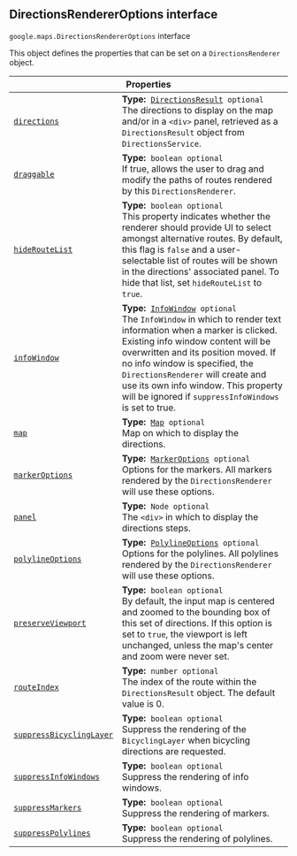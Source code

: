 
<devsite-heading text=" DirectionsRendererOptions interface" for="DirectionsRendererOptions" level="h2" link="" toc="" back-to-top=""><h2 id="DirectionsRendererOptions" is-upgraded="">DirectionsRendererOptions interface</h2></devsite-heading>
<p>
<code translate="no" dir="ltr"><span itemprop="path">google.maps</span>.<span itemprop="name">DirectionsRendererOptions</span></code>
interface
</p>
<p>This object defines the properties that can be set on a <code translate="no" dir="ltr">DirectionsRenderer</code> object.</p>
<div class="devsite-table-wrapper"><table class="properties responsive" summary="interface DirectionsRendererOptions - Properties">
<thead>
<tr><th colspan="2">Properties</th>
</tr></thead>
<tbody>
<tr id="DirectionsRendererOptions.directions">
<td itemprop="property"><code translate="no" dir="ltr"><a class="secret-link" href="#DirectionsRendererOptions.directions"><span>directions</span></a></code></td>
<td><div><strong>Type:</strong>&nbsp; <code translate="no" dir="ltr"><a href="DirectionsResult.md">DirectionsResult</a> <span class="optional-type-annotation">optional</span></code></div>
<div class="desc">The directions to display on the map and/or in a <code translate="no" dir="ltr">&lt;div&gt;</code> panel, retrieved as a <code translate="no" dir="ltr">DirectionsResult</code> object from <code translate="no" dir="ltr">DirectionsService</code>.</div></td>
</tr>
<tr id="DirectionsRendererOptions.draggable">
<td itemprop="property"><code translate="no" dir="ltr"><a class="secret-link" href="#DirectionsRendererOptions.draggable"><span>draggable</span></a></code></td>
<td><div><strong>Type:</strong>&nbsp; <code translate="no" dir="ltr">boolean <span class="optional-type-annotation">optional</span></code></div>
<div class="desc">If true, allows the user to drag and modify the paths of routes rendered by this <code translate="no" dir="ltr">DirectionsRenderer</code>.</div></td>
</tr>
<tr id="DirectionsRendererOptions.hideRouteList">
<td itemprop="property"><code translate="no" dir="ltr"><a class="secret-link" href="#DirectionsRendererOptions.hideRouteList"><span>hideRouteList</span></a></code></td>
<td><div><strong>Type:</strong>&nbsp; <code translate="no" dir="ltr">boolean <span class="optional-type-annotation">optional</span></code></div>
<div class="desc">This property indicates whether the renderer should provide UI to select amongst alternative routes. By default, this flag is <code translate="no" dir="ltr">false</code> and a user-selectable list of routes will be shown in the directions' associated panel. To hide that list, set <code translate="no" dir="ltr">hideRouteList</code> to <code translate="no" dir="ltr">true</code>.</div></td>
</tr>
<tr id="DirectionsRendererOptions.infoWindow">
<td itemprop="property"><code translate="no" dir="ltr"><a class="secret-link" href="#DirectionsRendererOptions.infoWindow"><span>infoWindow</span></a></code></td>
<td><div><strong>Type:</strong>&nbsp; <code translate="no" dir="ltr"><a href="InfoWindow.md">InfoWindow</a> <span class="optional-type-annotation">optional</span></code></div>
<div class="desc">The <code translate="no" dir="ltr">InfoWindow</code> in which to render text information when a marker is clicked. Existing info window content will be overwritten and its position moved. If no info window is specified, the <code translate="no" dir="ltr">DirectionsRenderer</code> will create and use its own info window. This property will be ignored if <code translate="no" dir="ltr">suppressInfoWindows</code> is set to true.</div></td>
</tr>
<tr id="DirectionsRendererOptions.map">
<td itemprop="property"><code translate="no" dir="ltr"><a class="secret-link" href="#DirectionsRendererOptions.map"><span>map</span></a></code></td>
<td><div><strong>Type:</strong>&nbsp; <code translate="no" dir="ltr"><a href="Map.md">Map</a> <span class="optional-type-annotation">optional</span></code></div>
<div class="desc">Map on which to display the directions.</div></td>
</tr>
<tr id="DirectionsRendererOptions.markerOptions">
<td itemprop="property"><code translate="no" dir="ltr"><a class="secret-link" href="#DirectionsRendererOptions.markerOptions"><span>markerOptions</span></a></code></td>
<td><div><strong>Type:</strong>&nbsp; <code translate="no" dir="ltr"><a href="MarkerOptions.md">MarkerOptions</a> <span class="optional-type-annotation">optional</span></code></div>
<div class="desc">Options for the markers. All markers rendered by the <code translate="no" dir="ltr">DirectionsRenderer</code> will use these options.</div></td>
</tr>
<tr id="DirectionsRendererOptions.panel">
<td itemprop="property"><code translate="no" dir="ltr"><a class="secret-link" href="#DirectionsRendererOptions.panel"><span>panel</span></a></code></td>
<td><div><strong>Type:</strong>&nbsp; <code translate="no" dir="ltr">Node <span class="optional-type-annotation">optional</span></code></div>
<div class="desc">The <code translate="no" dir="ltr">&lt;div&gt;</code> in which to display the directions steps.</div></td>
</tr>
<tr id="DirectionsRendererOptions.polylineOptions">
<td itemprop="property"><code translate="no" dir="ltr"><a class="secret-link" href="#DirectionsRendererOptions.polylineOptions"><span>polylineOptions</span></a></code></td>
<td><div><strong>Type:</strong>&nbsp; <code translate="no" dir="ltr"><a href="PolylineOptions.md">PolylineOptions</a> <span class="optional-type-annotation">optional</span></code></div>
<div class="desc">Options for the polylines. All polylines rendered by the <code translate="no" dir="ltr">DirectionsRenderer</code> will use these options.</div></td>
</tr>
<tr id="DirectionsRendererOptions.preserveViewport">
<td itemprop="property"><code translate="no" dir="ltr"><a class="secret-link" href="#DirectionsRendererOptions.preserveViewport"><span>preserveViewport</span></a></code></td>
<td><div><strong>Type:</strong>&nbsp; <code translate="no" dir="ltr">boolean <span class="optional-type-annotation">optional</span></code></div>
<div class="desc">By default, the input map is centered and zoomed to the bounding box of this set of directions. If this option is set to <code translate="no" dir="ltr">true</code>, the viewport is left unchanged, unless the map's center and zoom were never set.</div></td>
</tr>
<tr id="DirectionsRendererOptions.routeIndex">
<td itemprop="property"><code translate="no" dir="ltr"><a class="secret-link" href="#DirectionsRendererOptions.routeIndex"><span>routeIndex</span></a></code></td>
<td><div><strong>Type:</strong>&nbsp; <code translate="no" dir="ltr">number <span class="optional-type-annotation">optional</span></code></div>
<div class="desc">The index of the route within the <code translate="no" dir="ltr">DirectionsResult</code> object. The default value is 0.</div></td>
</tr>
<tr id="DirectionsRendererOptions.suppressBicyclingLayer">
<td itemprop="property"><code translate="no" dir="ltr"><a class="secret-link" href="#DirectionsRendererOptions.suppressBicyclingLayer"><span>suppressBicyclingLayer</span></a></code></td>
<td><div><strong>Type:</strong>&nbsp; <code translate="no" dir="ltr">boolean <span class="optional-type-annotation">optional</span></code></div>
<div class="desc">Suppress the rendering of the <code translate="no" dir="ltr">BicyclingLayer</code> when bicycling directions are requested.</div></td>
</tr>
<tr id="DirectionsRendererOptions.suppressInfoWindows">
<td itemprop="property"><code translate="no" dir="ltr"><a class="secret-link" href="#DirectionsRendererOptions.suppressInfoWindows"><span>suppressInfoWindows</span></a></code></td>
<td><div><strong>Type:</strong>&nbsp; <code translate="no" dir="ltr">boolean <span class="optional-type-annotation">optional</span></code></div>
<div class="desc">Suppress the rendering of info windows.</div></td>
</tr>
<tr id="DirectionsRendererOptions.suppressMarkers">
<td itemprop="property"><code translate="no" dir="ltr"><a class="secret-link" href="#DirectionsRendererOptions.suppressMarkers"><span>suppressMarkers</span></a></code></td>
<td><div><strong>Type:</strong>&nbsp; <code translate="no" dir="ltr">boolean <span class="optional-type-annotation">optional</span></code></div>
<div class="desc">Suppress the rendering of markers.</div></td>
</tr>
<tr id="DirectionsRendererOptions.suppressPolylines">
<td itemprop="property"><code translate="no" dir="ltr"><a class="secret-link" href="#DirectionsRendererOptions.suppressPolylines"><span>suppressPolylines</span></a></code></td>
<td><div><strong>Type:</strong>&nbsp; <code translate="no" dir="ltr">boolean <span class="optional-type-annotation">optional</span></code></div>
<div class="desc">Suppress the rendering of polylines.</div></td>
</tr>
</tbody>
</table></div>
